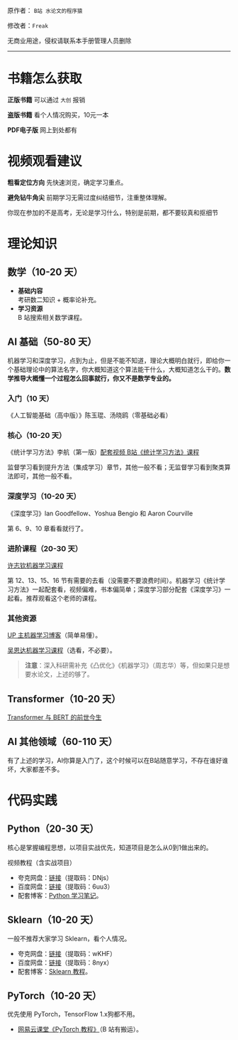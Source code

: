 原作者： `B站 水论文的程序猿` 

修改者：`Freak`

无商业用途，侵权请联系本手册管理人员删除

---

# 书籍怎么获取

**正版书籍** 可以通过 `大创` 报销

**盗版书籍** 看个人情况购买，10元一本

**PDF电子版** 网上到处都有  

# 视频观看建议
**粗看定位方向** 先快速浏览，确定学习重点。  

**避免钻牛角尖** 前期学习无需过度纠结细节，注重整体理解。  

你现在参加的不是高考，无论是学习什么，特别是前期，都不要较真和抠细节

# 理论知识

## 数学（10-20 天）

- **基础内容**\
考研数二知识 + 概率论补充。  
- **学习资源**\
B 站搜索相关数学课程。  

## AI 基础（50-80 天）
机器学习和深度学习，点到为止，但是不能不知道，理论大概明白就行，即给你一个基础理论中的算法名字，你大概知道这个算法能干什么，大概知道怎么干的。**数学推导大概懂一个过程怎么回事就行，你又不是数学专业的。**

### 入门（10 天）
《人工智能基础（高中版）》陈玉琨、汤晓鸥（零基础必看）

### 核心（10-20 天）
《统计学习方法》李航（第一版）[配套视频 B站《统计学习方法》课程](https://www.bilibili.com/video/BV1W7411N7Ag)

监督学习看到提升方法（集成学习）章节，其他一般不看；无监督学习看到聚类算法即可，其他一般不看。


### 深度学习（10-20 天）
《深度学习》lan Goodfellow、Yoshua Bengio 和 Aaron Courville

第 6、9、10 章看看就行了。

### 进阶课程（20-30 天）
[许志钦机器学习课程](https://space.bilibili.com/95975441/)

第 12、13、15、16 节有需要的去看（没需要不要浪费时间）。机器学习《统计学习方法》一起配套看，视频偏难，书本偏简单；深度学习部分配套《深度学习》一起看。推荐观看这个老师的课程。

### 其他资源
[UP 主机器学习博客](https://www.cnblogs.com/nickchen121/p/11686958.html)（简单易懂）。  

[吴恩达机器学习课程](https://www.bilibili.com/video/BV164411b7dx)（选看，不必要）。  

> **注意**：深入科研需补充《凸优化》《机器学习》（周志华）等，但如果只是想要水论文，上述的够了。  

## Transformer（10-20 天） 
[Transformer 与 BERT 的前世今生](https://space.bilibili.com/383551518/channel/series)

## AI 其他领域（60-110 天）
有了上述的学习，AI你算是入门了，这个时候可以在B站随意学习，不存在谁好谁坏，大家都差不多。

# 代码实践

## Python（20-30 天）
核心是掌握编程思想，以项目实战优先，知道项目是怎么从0到1做出来的。

视频教程（含实战项目）
- 夸克网盘：[链接](https://pan.quark.cn/s/d94297c20a2a)（提取码：DNjs）  
- 百度网盘：[链接](https://pan.baidu.com/s/1eGZyp80YNYExFucR_Vmpyw?pwd=6uu3)（提取码：6uu3）  
- 配套博客：[Python 学习笔记](https://www.cnblogs.com/nickchen121/p/10718112.html)。  

## Sklearn（10-20 天）
一般不推荐大家学习 Sklearn，看个人情况。
- 夸克网盘：[链接](https://pan.quark.cn/s/2e4b53b45ea4)（提取码：wKHF）  
- 百度网盘：[链接](https://pan.baidu.com/s/1qJ-y8ritw80kykOpIUa3mw?pwd=8nyx)（提取码：8nyx）  
- 配套博客：[Sklearn 教程](https://www.cnblogs.com/nickchen121/p/11686958.html)。  

## PyTorch（10-20 天）
优先使用 PyTorch，TensorFlow 1.x狗都不用。  

- [网易云课堂《PyTorch 教程》](https://study.163.com/course/introduction/1208894818.htm)（B 站有搬运）。  

